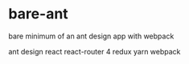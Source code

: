 # bare-ant
bare minimum of an ant design app with webpack

ant design
react
react-router 4
redux
yarn
webpack
